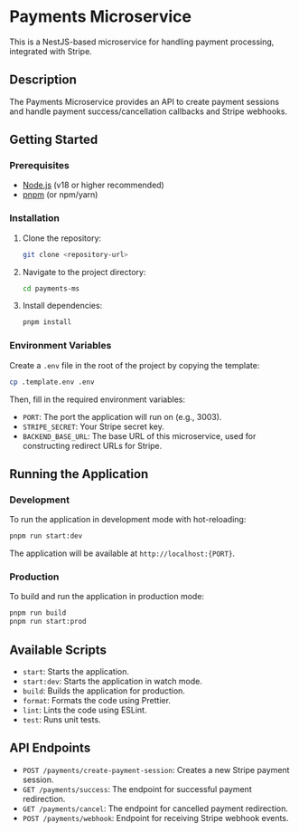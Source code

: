 # Payments Microservice

This is a NestJS-based microservice for handling payment processing, integrated with Stripe.

## Description

The Payments Microservice provides an API to create payment sessions and handle payment success/cancellation callbacks and Stripe webhooks.

## Getting Started

### Prerequisites

- [Node.js](https://nodejs.org/) (v18 or higher recommended)
- [pnpm](https://pnpm.io/) (or npm/yarn)

### Installation

1.  Clone the repository:
    ```bash
    git clone <repository-url>
    ```
2.  Navigate to the project directory:
    ```bash
    cd payments-ms
    ```
3.  Install dependencies:
    ```bash
    pnpm install
    ```

### Environment Variables

Create a `.env` file in the root of the project by copying the template:

```bash
cp .template.env .env
```

Then, fill in the required environment variables:

- `PORT`: The port the application will run on (e.g., 3003).
- `STRIPE_SECRET`: Your Stripe secret key.
- `BACKEND_BASE_URL`: The base URL of this microservice, used for constructing redirect URLs for Stripe.

## Running the Application

### Development

To run the application in development mode with hot-reloading:

```bash
pnpm run start:dev
```

The application will be available at `http://localhost:{PORT}`.

### Production

To build and run the application in production mode:

```bash
pnpm run build
pnpm run start:prod
```

## Available Scripts

- `start`: Starts the application.
- `start:dev`: Starts the application in watch mode.
- `build`: Builds the application for production.
- `format`: Formats the code using Prettier.
- `lint`: Lints the code using ESLint.
- `test`: Runs unit tests.

## API Endpoints

- `POST /payments/create-payment-session`: Creates a new Stripe payment session.
- `GET /payments/success`: The endpoint for successful payment redirection.
- `GET /payments/cancel`: The endpoint for cancelled payment redirection.
- `POST /payments/webhook`: Endpoint for receiving Stripe webhook events.
